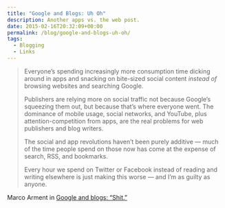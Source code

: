 ```yaml
---
title: "Google and Blogs: Uh Oh"
description: Another apps vs. the web post.
date: 2015-02-16T20:32:09+00:00
permalink: /blog/google-and-blogs-uh-oh/
tags:
  - Blogging
  - Links
---
```


> Everyone’s spending increasingly more consumption time dicking around in apps and snacking on bite-sized social content _instead of_ browsing websites and searching Google.
>
> Publishers are relying more on social traffic not because Google’s squeezing them out, but because that’s where everyone went. The dominance of mobile usage, social networks, and YouTube, plus attention-competition from apps, are the real problems for web publishers and blog writers.
>
> The social and app revolutions haven’t been purely additive — much of the time people spend on those now has come at the expense of search, RSS, and bookmarks.
>
> Every hour we spend on Twitter or Facebook instead of reading and writing elsewhere is just making this worse — and I’m as guilty as anyone.

Marco Arment in [Google and blogs: “Shit.”](http://www.marco.org/2015/02/16/google-and-blogs-shit)